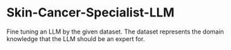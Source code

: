 # Skin-Cancer-Specialist-LLM
Fine tuning an LLM by the given dataset. The dataset represents the domain knowledge that the LLM should be an expert for.
